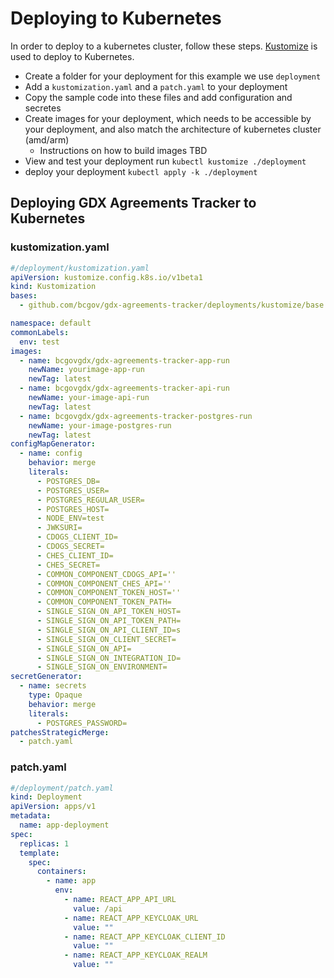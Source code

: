 # Deploying to Kubernetes

In order to deploy to a kubernetes cluster, follow these steps.  [Kustomize](https://kustomize.io/) is used to deploy to Kubernetes.
- Create a folder for your deployment for this example we use `deployment`
- Add a `kustomization.yaml` and a `patch.yaml` to your deployment
- Copy the sample code into these files and add configuration and secretes
- Create images for your deployment, which needs to be accessible by your deployment, and also match the architecture of kubernetes cluster (amd/arm)
  - Instructions on how to build images TBD
- View and test your deployment run `kubectl kustomize ./deployment`
- deploy your deployment `kubectl apply -k ./deployment`

## Deploying GDX Agreements Tracker to Kubernetes
### kustomization.yaml
```yaml
#/deployment/kustomization.yaml
apiVersion: kustomize.config.k8s.io/v1beta1
kind: Kustomization
bases:
  - github.com/bcgov/gdx-agreements-tracker/deployments/kustomize/base

namespace: default
commonLabels:
  env: test
images:
  - name: bcgovgdx/gdx-agreements-tracker-app-run
    newName: yourimage-app-run
    newTag: latest
  - name: bcgovgdx/gdx-agreements-tracker-api-run
    newName: your-image-api-run
    newTag: latest
  - name: bcgovgdx/gdx-agreements-tracker-postgres-run
    newName: your-image-postgres-run
    newTag: latest
configMapGenerator:
  - name: config
    behavior: merge
    literals:
      - POSTGRES_DB=
      - POSTGRES_USER=
      - POSTGRES_REGULAR_USER=
      - POSTGRES_HOST=
      - NODE_ENV=test
      - JWKSURI=
      - CDOGS_CLIENT_ID=
      - CDOGS_SECRET=
      - CHES_CLIENT_ID=
      - CHES_SECRET=
      - COMMON_COMPONENT_CDOGS_API=''
      - COMMON_COMPONENT_CHES_API=''
      - COMMON_COMPONENT_TOKEN_HOST=''
      - COMMON_COMPONENT_TOKEN_PATH=
      - SINGLE_SIGN_ON_API_TOKEN_HOST=
      - SINGLE_SIGN_ON_API_TOKEN_PATH=
      - SINGLE_SIGN_ON_API_CLIENT_ID=s
      - SINGLE_SIGN_ON_CLIENT_SECRET=
      - SINGLE_SIGN_ON_API=
      - SINGLE_SIGN_ON_INTEGRATION_ID=
      - SINGLE_SIGN_ON_ENVIRONMENT=
secretGenerator:
  - name: secrets
    type: Opaque
    behavior: merge
    literals:
      - POSTGRES_PASSWORD=
patchesStrategicMerge:
  - patch.yaml
```
### patch.yaml
```yaml
#/deployment/patch.yaml
kind: Deployment
apiVersion: apps/v1
metadata:
  name: app-deployment
spec:
  replicas: 1
  template:
    spec:
      containers:
        - name: app
          env:
            - name: REACT_APP_API_URL
              value: /api
            - name: REACT_APP_KEYCLOAK_URL
              value: ""
            - name: REACT_APP_KEYCLOAK_CLIENT_ID
              value: ""
            - name: REACT_APP_KEYCLOAK_REALM
              value: ""
```
